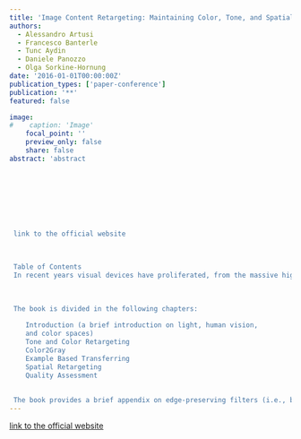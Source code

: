 ```yaml
---
title: 'Image Content Retargeting: Maintaining Color, Tone, and Spatial Consistency'
authors:
  - Alessandro Artusi
  - Francesco Banterle
  - Tunc Aydin
  - Daniele Panozzo
  - Olga Sorkine-Hornung
date: '2016-01-01T00:00:00Z'
publication_types: ['paper-conference']
publication: '**'
featured: false

image:
#    caption: 'Image'
    focal_point: ''
    preview_only: false
    share: false
abstract: 'abstract
 	
 	
 	
 
 
 
 
 
 link to the official website
 
 
 
 Table of Contents
 In recent years visual devices have proliferated, from the massive high-resolution, high-contrast screens to the tiny ones on mobile phones, with their limited dynamic range and color gamut. The wide variety of screens on which content may be viewed creates a challenge for developers. Adapting visual content for optimized viewing on all devices is called retargeting. This is the first book to provide a holistic view of the subject, thoroughly reviewing and analyzing the many techniques that have been developed for retargeting along dimensions such as color gamut, dynamic range, and spatial resolution.
 
 
 
 The book is divided in the following chapters:
 
 	Introduction (a brief introduction on light, human vision,
 	and color spaces)
 	Tone and Color Retargeting
 	Color2Gray
 	Example Based Transferring
 	Spatial Retargeting
 	Quality Assessment
 
 
 The book provides a brief appendix on edge-preserving filters (i.e., bilateral filter, anisotropic diffusion, , etc.).'
---
```

[link to the official website](https://www.crcpress.com/Image-Content-Retargeting-Maintaining-Color-Tone-and-Spatial-Consistency/Artusi-Banterle-Aydin-Panozzo-Sorkine-Hornung/p/book/9781482249910)


